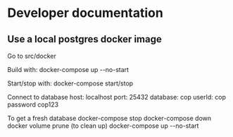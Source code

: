 # Developer documentation


## Use a local postgres docker image
Go to src/docker

Build with: docker-compose up --no-start

Start/stop with: docker-compose start/stop

Connect to database
host: localhost
port: 25432
database: cop
userId: cop
password cop123

To get a fresh database
docker-compose stop
docker-compose down
docker volume prune (to clean up)
docker-compose up --no-start


